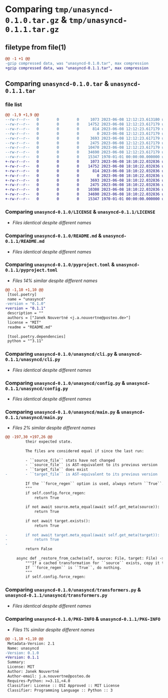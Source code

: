 # Comparing `tmp/unasyncd-0.1.0.tar.gz` & `tmp/unasyncd-0.1.1.tar.gz`

## filetype from file(1)

```diff
@@ -1 +1 @@
-gzip compressed data, was "unasyncd-0.1.0.tar", max compression
+gzip compressed data, was "unasyncd-0.1.1.tar", max compression
```

## Comparing `unasyncd-0.1.0.tar` & `unasyncd-0.1.1.tar`

### file list

```diff
@@ -1,9 +1,9 @@
--rw-r--r--   0        0        0     1073 2023-06-08 12:12:23.613180 unasyncd-0.1.0/LICENSE
--rw-r--r--   0        0        0    14752 2023-06-08 12:12:23.617179 unasyncd-0.1.0/README.md
--rw-r--r--   0        0        0      814 2023-06-08 12:12:23.617179 unasyncd-0.1.0/pyproject.toml
--rw-r--r--   0        0        0        0 2023-06-08 12:12:23.617179 unasyncd-0.1.0/unasyncd/__init__.py
--rw-r--r--   0        0        0     3693 2023-06-08 12:12:23.617179 unasyncd-0.1.0/unasyncd/cli.py
--rw-r--r--   0        0        0     2475 2023-06-08 12:12:23.617179 unasyncd-0.1.0/unasyncd/config.py
--rw-r--r--   0        0        0    10470 2023-06-08 12:12:23.617179 unasyncd-0.1.0/unasyncd/main.py
--rw-r--r--   0        0        0    34690 2023-06-08 12:12:23.617179 unasyncd-0.1.0/unasyncd/transformers.py
--rw-r--r--   0        0        0    15347 1970-01-01 00:00:00.000000 unasyncd-0.1.0/PKG-INFO
+-rw-r--r--   0        0        0     1073 2023-06-08 18:10:22.032836 unasyncd-0.1.1/LICENSE
+-rw-r--r--   0        0        0    14752 2023-06-08 18:10:22.032836 unasyncd-0.1.1/README.md
+-rw-r--r--   0        0        0      814 2023-06-08 18:10:22.032836 unasyncd-0.1.1/pyproject.toml
+-rw-r--r--   0        0        0        0 2023-06-08 18:10:22.032836 unasyncd-0.1.1/unasyncd/__init__.py
+-rw-r--r--   0        0        0     3693 2023-06-08 18:10:22.032836 unasyncd-0.1.1/unasyncd/cli.py
+-rw-r--r--   0        0        0     2475 2023-06-08 18:10:22.032836 unasyncd-0.1.1/unasyncd/config.py
+-rw-r--r--   0        0        0    10308 2023-06-08 18:10:22.032836 unasyncd-0.1.1/unasyncd/main.py
+-rw-r--r--   0        0        0    34690 2023-06-08 18:10:22.032836 unasyncd-0.1.1/unasyncd/transformers.py
+-rw-r--r--   0        0        0    15347 1970-01-01 00:00:00.000000 unasyncd-0.1.1/PKG-INFO
```

### Comparing `unasyncd-0.1.0/LICENSE` & `unasyncd-0.1.1/LICENSE`

 * *Files identical despite different names*

### Comparing `unasyncd-0.1.0/README.md` & `unasyncd-0.1.1/README.md`

 * *Files identical despite different names*

### Comparing `unasyncd-0.1.0/pyproject.toml` & `unasyncd-0.1.1/pyproject.toml`

 * *Files 14% similar despite different names*

```diff
@@ -1,10 +1,10 @@
 [tool.poetry]
 name = "unasyncd"
-version = "0.1.0"
+version = "0.1.1"
 description = ""
 authors = ["Janek Nouvertné <j.a.nouvertne@posteo.de>"]
 license = "MIT"
 readme = "README.md"
 
 [tool.poetry.dependencies]
 python = "^3.11"
```

### Comparing `unasyncd-0.1.0/unasyncd/cli.py` & `unasyncd-0.1.1/unasyncd/cli.py`

 * *Files identical despite different names*

### Comparing `unasyncd-0.1.0/unasyncd/config.py` & `unasyncd-0.1.1/unasyncd/config.py`

 * *Files identical despite different names*

### Comparing `unasyncd-0.1.0/unasyncd/main.py` & `unasyncd-0.1.1/unasyncd/main.py`

 * *Files 2% similar despite different names*

```diff
@@ -197,30 +197,26 @@
         their expected state.
 
         The files are considered equal if since the last run:
 
         - ``source_file`` stats have not changed
         - ``source_file`` is AST-equivalent to its previous version
         - ``target_file`` does exist
-        - ``target_file`` is AST-equivalent to its previous version
 
         If the ``force_regen`` option is used, always return ``True``.
         """
         if self.config.force_regen:
             return True
 
         if not await source.meta_equal(await self.get_meta(source)):
             return True
 
         if not await target.exists():
             return True
 
-        if not await target.meta_equal(await self.get_meta(target)):
-            return True
-
         return False
 
     async def _restore_from_cache(self, source: File, target: File) -> bool:
         """If a cached transformation for ``source`` exists, copy it to ``target``.
         If ``force_regen`` is ``True``, do nothing.
         """
         if self.config.force_regen:
```

### Comparing `unasyncd-0.1.0/unasyncd/transformers.py` & `unasyncd-0.1.1/unasyncd/transformers.py`

 * *Files identical despite different names*

### Comparing `unasyncd-0.1.0/PKG-INFO` & `unasyncd-0.1.1/PKG-INFO`

 * *Files 1% similar despite different names*

```diff
@@ -1,10 +1,10 @@
 Metadata-Version: 2.1
 Name: unasyncd
-Version: 0.1.0
+Version: 0.1.1
 Summary: 
 License: MIT
 Author: Janek Nouvertné
 Author-email: j.a.nouvertne@posteo.de
 Requires-Python: >=3.11,<4.0
 Classifier: License :: OSI Approved :: MIT License
 Classifier: Programming Language :: Python :: 3
```

